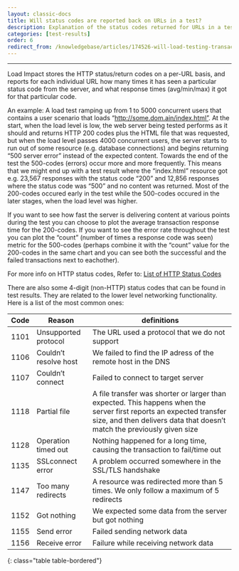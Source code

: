 ```yaml
---
layout: classic-docs
title: Will status codes are reported back on URLs in a test?
description: Explanation of the status codes returned for URLs in a test.
categories: [test-results]
order: 6
redirect_from: /knowledgebase/articles/174526-will-load-testing-transactions-show-up-on-google-a
---
```


***



Load Impact stores the HTTP status/return codes on a per-URL basis, and reports for each individual URL how many times it has seen a particular status code from the server, and what response times (avg/min/max) it got for that particular code.

An example: A load test ramping up from 1 to 5000 concurrent users that contains a user scenario that loads “http://some.dom.ain/index.html”. At the start, when the load level is low, the web server being tested performs as it should and returns HTTP 200 codes plus the HTML file that was requested, but when the load level passes 4000 concurrent users, the server starts to run out of some resource (e.g. database connections) and begins returning “500 server error” instead of the expected content. Towards the end of the test the 500-codes (errors) occur more and more frequently. This means that we might end up with a test result where the “index.html” resource got e.g. 23,567 responses with the status code “200” and 12,856 responses where the status code was “500” and no content was returned. Most of the 200-codes occured early in the test while the 500-codes occured in the later stages, when the load level was higher.

If you want to see how fast the server is delivering content at various points during the test you can choose to plot the average transaction response time for the 200-codes. If you want to see the error rate throughout the test you can plot the “count” (number of times a response code was seen) metric for the 500-codes (perhaps combine it with the “count” value for the 200-codes in the same chart and you can see both the successful and the failed transactions next to eachother).

For more info on HTTP status codes, Refer to: [List of HTTP Status Codes](http://en.wikipedia.org/wiki/List_of_HTTP_status_codes)

There are also some 4-digit (non-HTTP) status codes that can be found in test results. They are related to the lower level networking functionality. Here is a list of the most common ones:


Code | Reason                | definitions
-----|-----------------------|-----------------------------------------------------------------------------------------------------------------------------------------------------------------------------------------------
1101 | Unsupported protocol  | The URL used a protocol that we do not support
1106 | Couldn’t resolve host | We failed to find the IP adress of the remote host in the DNS
1107 | Couldn’t connect      | Failed to connect to target server
1118 | Partial file          | A file transfer was shorter or larger than expected. This happens when the server first reports an expected transfer size, and then delivers data that doesn’t match the previously given size
1128 | Operation timed out   | Nothing happened for a long time, causing the transaction to fail/time out
1135 | SSLconnect error      | A problem occurred somewhere in the SSL/TLS handshake
1147 | Too many redirects    | A resource was redirected more than 5 times. We only follow a maximum of 5 redirects
1152 | Got nothing           | We expected some data from the server but got nothing
1155 | Send error            | Failed sending network data
1156 | Receive error         | Failure while receiving network data
{: class="table table-bordered"}
